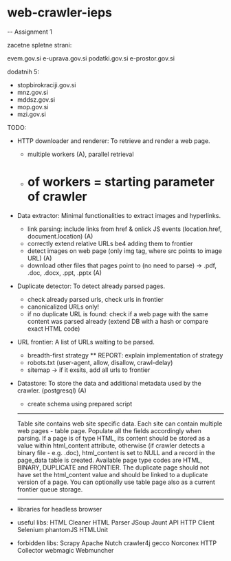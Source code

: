 # web-crawler-ieps

-- Assignment 1

zacetne spletne strani:

evem.gov.si
e-uprava.gov.si
podatki.gov.si
e-prostor.gov.si

dodatnih 5:
* stopbirokraciji.gov.si
* mnz.gov.si
* mddsz.gov.si
* mop.gov.si
* mzi.gov.si

TODO:

* HTTP downloader and renderer: To retrieve and render a web page.
	* multiple workers (A), parallel retrieval
	* # of workers = starting parameter of crawler

* Data extractor: Minimal functionalities to extract images and hyperlinks.
	* link parsing: include links from href & onlick JS events (location.href, document.location) (A)
	* correctly extend relative URLs be4 adding them to frontier
	* detect images on web page (only img tag, where src points to image URL) (A)
	* download other files that pages point to (no need to parse) -> .pdf, .doc, .docx, .ppt, .pptx (A)

* Duplicate detector: To detect already parsed pages.
	* check already parsed urls, check urls in frontier
	* canonicalized URLs only!
	* if no duplicate URL is found: check if a web page with the same content was parsed already
		(extend DB with a hash or compare exact HTML code)

* URL frontier: A list of URLs waiting to be parsed.
	* breadth-first strategy
	** REPORT: explain implementation of strategy
	* robots.txt (user-agent, allow, disallow, crawl-delay)
	* sitemap -> if it exsits, add all urls to frontier

* Datastore: To store the data and additional metadata used by the crawler. (postgresql) (A)
	* create schema using prepared script
	************************************
	Table site contains web site specific data. Each site can contain multiple web pages - 
	table page. Populate all the fields accordingly when parsing. If a page is of type HTML, 
	its content should be stored as a value within html_content attribute, otherwise 
	(if crawler detects a binary file - e.g. .doc), html_content is set to NULL and a record 
	in the page_data table is created. Available page type codes are HTML, BINARY, DUPLICATE 
	and FRONTIER. The duplicate page should not have set the html_content value and should be 
	linked to a duplicate version of a page. You can optionally use table page also as a current 
	frontier queue storage.
	************************************

* libraries for headless browser 
* useful libs:
HTML Cleaner
HTML Parser
JSoup
Jaunt API
HTTP Client
Selenium
phantomJS
HTMLUnit

* forbidden libs:
Scrapy
Apache Nutch
crawler4j
gecco
Norconex HTTP Collector
webmagic
Webmuncher
